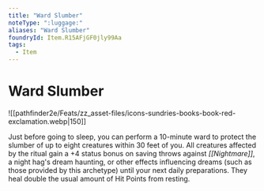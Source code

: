 ```yaml
---
title: "Ward Slumber"
noteType: ":luggage:"
aliases: "Ward Slumber"
foundryId: Item.R15AFjGF0jly99Aa
tags:
  - Item
---
```


# Ward Slumber
![[pathfinder2e/Feats/zz_asset-files/icons-sundries-books-book-red-exclamation.webp|150]]

Just before going to sleep, you can perform a 10-minute ward to protect the slumber of up to eight creatures within 30 feet of you. All creatures affected by the ritual gain a +4 status bonus on saving throws against _[[Nightmare]]_, a night hag's dream haunting, or other effects influencing dreams (such as those provided by this archetype) until your next daily preparations. They heal double the usual amount of Hit Points from resting.
